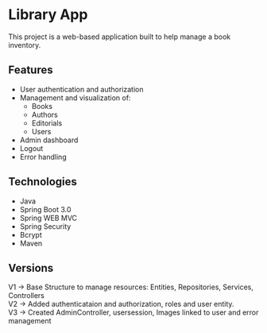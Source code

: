 # Library App
This project is a web-based application built to help manage a book inventory.
## Features
* User authentication and authorization
* Management and visualization of:
  * Books
  * Authors
  * Editorials
  * Users
* Admin dashboard
* Logout
* Error handling
## Technologies
* Java
* Spring Boot 3.0
* Spring WEB MVC
* Spring Security
* Bcrypt
* Maven
## Versions
V1 -> Base Structure to manage resources: Entities, Repositories, Services, Controllers<br>
V2 -> Added authenticataion and authorization, roles and user entity.<br>
V3 -> Created AdminController, usersession, Images linked to user and error management
